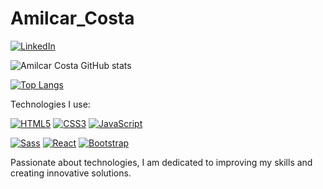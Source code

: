 # Amilcar_Costa

[![LinkedIn](https://img.shields.io/badge/LinkedIn-0077B5?style=for-the-badge&logo=linkedin&logoColor=white)](https://www.linkedin.com/in/amilcar-da-costa-lembe)

![Amilcar Costa GitHub stats](https://github-readme-stats.vercel.app/api?username=Amilcar199&show_icons=true&theme=tokyonight)

[![Top Langs](https://github-readme-stats.vercel.app/api/top-langs/?username=Amilcar199)](https://github.com/anuraghazra/github-readme-stats)

Technologies I use:

[![HTML5](https://img.shields.io/badge/HTML5-E34F26?style=for-the-badge&logo=html5&logoColor=white)](https://www.example.com/html5)
[![CSS3](https://img.shields.io/badge/CSS3-1572B6?style=for-the-badge&logo=css3&logoColor=white)](https://www.example.com/css3)
[![JavaScript](https://img.shields.io/badge/JavaScript-323330?style=for-the-badge&logo=javascript&logoColor=F7DF1E)](https://www.example.com/javascript)

[![Sass](https://img.shields.io/badge/Sass-CC6699?style=for-the-badge&logo=sass&logoColor=white)](https://www.example.com/sass)
[![React](https://img.shields.io/badge/React-20232A?style=for-the-badge&logo=react&logoColor=61DAFB)](https://www.example.com/react)
[![Bootstrap](https://img.shields.io/badge/Bootstrap-563D7C?style=for-the-badge&logo=bootstrap&logoColor=white)](https://www.example.com/bootstrap)

Passionate about technologies, I am dedicated to improving my skills and creating innovative solutions.
